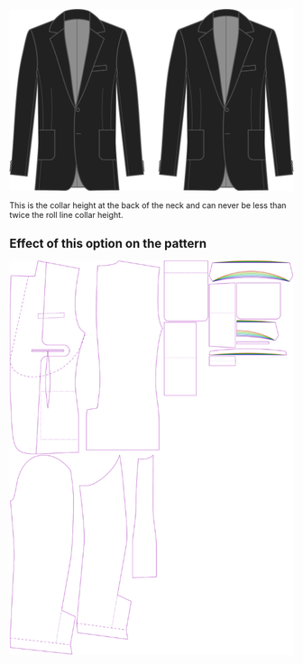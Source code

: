 ![Collar height](collarheight.svg)

This is the collar height at the back of the neck and can never be less than twice the roll line collar height.

## Effect of this option on the pattern

![This image shows the effect of this option by superimposing several variants that have a different value for this option](jaeger_collarheight_sample.svg "Effect of this option on the pattern")
